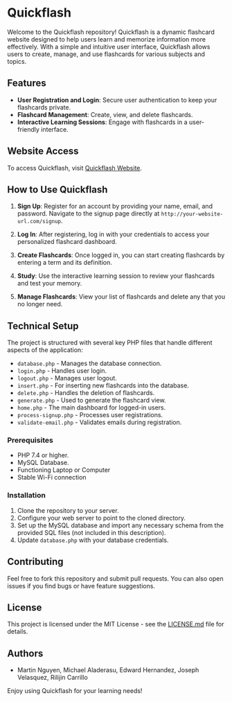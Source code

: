 # Quickflash

Welcome to the Quickflash repository! Quickflash is a dynamic flashcard website designed to help users learn and memorize information more effectively. With a simple and intuitive user interface, Quickflash allows users to create, manage, and use flashcards for various subjects and topics.

## Features

- **User Registration and Login**: Secure user authentication to keep your flashcards private.
- **Flashcard Management**: Create, view, and delete flashcards.
- **Interactive Learning Sessions**: Engage with flashcards in a user-friendly interface.

## Website Access

To access Quickflash, visit [Quickflash Website](quickflash.store).

## How to Use Quickflash

1. **Sign Up**: Register for an account by providing your name, email, and password. Navigate to the signup page directly at `http://your-website-url.com/signup`.

2. **Log In**: After registering, log in with your credentials to access your personalized flashcard dashboard.

3. **Create Flashcards**: Once logged in, you can start creating flashcards by entering a term and its definition.

4. **Study**: Use the interactive learning session to review your flashcards and test your memory.

5. **Manage Flashcards**: View your list of flashcards and delete any that you no longer need.

## Technical Setup

The project is structured with several key PHP files that handle different aspects of the application:
- `database.php` - Manages the database connection.
- `login.php` - Handles user login.
- `logout.php` - Manages user logout.
- `insert.php` - For inserting new flashcards into the database.
- `delete.php` - Handles the deletion of flashcards.
- `generate.php` - Used to generate the flashcard view.
- `home.php` - The main dashboard for logged-in users.
- `process-signup.php` - Processes user registrations.
- `validate-email.php` - Validates emails during registration.

### Prerequisites

- PHP 7.4 or higher.
- MySQL Database.
- Functioning Laptop or Computer
- Stable Wi-Fi connection

### Installation

1. Clone the repository to your server.
2. Configure your web server to point to the cloned directory.
3. Set up the MySQL database and import any necessary schema from the provided SQL files (not included in this description).
4. Update `database.php` with your database credentials.

## Contributing

Feel free to fork this repository and submit pull requests. You can also open issues if you find bugs or have feature suggestions.

## License

This project is licensed under the MIT License - see the [LICENSE.md](LICENSE.md) file for details.

## Authors

- Martin Nguyen, Michael Aladerasu, Edward Hernandez, Joseph Velasquez, Rilijin Carrillo

Enjoy using Quickflash for your learning needs!
